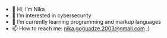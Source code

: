 - 👋 Hi, I’m Nika
- 👀 I’m interested in cybersecurity
- 🌱 I’m currently learning programming and markup languages
- 📫 How to reach me: nika.goguadze.2003@gmail.com ;)

<!---
Go-Gu/Go-Gu is a ✨ special ✨ repository because its `README.md` (this file) appears on your GitHub profile.
You can click the Preview link to take a look at your changes.
--->
